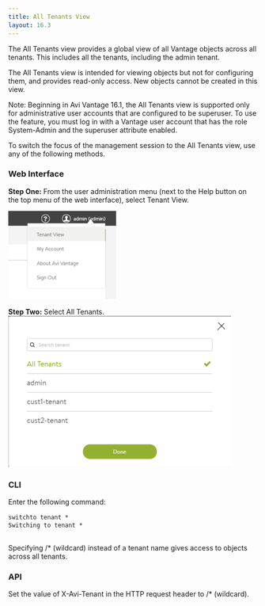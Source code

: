 ```yaml
---
title: All Tenants View
layout: 16.3
---
```

The All Tenants view provides a global view of all Vantage objects across all tenants. This includes all the tenants, including the admin tenant.

The All Tenants view is intended for viewing objects but not for configuring them, and provides read-only access. New objects cannot be created in this view.

Note: Beginning in Avi Vantage 16.1, the All Tenants view is supported only for administrative user accounts that are configured to be superuser. To use the feature, you must log in with a Vantage user account that has the role System-Admin and the superuser attribute enabled.

To switch the focus of the management session to the All Tenants view, use any of the following methods.

### Web Interface

**Step One:** From the user administration menu (next to the Help button on the top menu of the web interface), select Tenant View.

<a href="img/all-tenants1.png"><img src="img/all-tenants1.png" alt="all-tenants1" width="218" height="178" class="alignnone size-full wp-image-10418"></a>

**Step Two:** Select All Tenants.
<a href="img/all-tenants2.png"><img src="img/all-tenants2.png" alt="all-tenants2" width="450" height="305" class="alignnone size-full wp-image-10419"></a> 

### CLI

Enter the following command:

<pre class="command-line language-bash" data-prompt=": >" data-output="2"><code>switchto tenant *
Switching to tenant *
 </code></pre> 

Specifying /* (wildcard) instead of a tenant name gives access to objects across all tenants.

### API

Set the value of X-Avi-Tenant in the HTTP request header to /* (wildcard).
